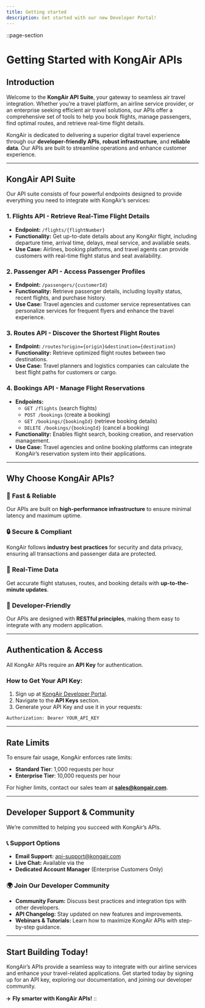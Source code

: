 ```yaml
---
title: Getting started
description: Get started with our new Developer Portal!
---
```


::page-section
# Getting Started with KongAir APIs

## Introduction

Welcome to the **KongAir API Suite**, your gateway to seamless air travel integration. Whether you’re a travel platform, an airline service provider, or an enterprise seeking efficient air travel solutions, our APIs offer a comprehensive set of tools to help you book flights, manage passengers, find optimal routes, and retrieve real-time flight details.

KongAir is dedicated to delivering a superior digital travel experience through our **developer-friendly APIs**, **robust infrastructure**, and **reliable data**. Our APIs are built to streamline operations and enhance customer experience.

---

## KongAir API Suite

Our API suite consists of four powerful endpoints designed to provide everything you need to integrate with KongAir’s services:

### 1. **Flights API** - Retrieve Real-Time Flight Details
- **Endpoint:** `/flights/{flightNumber}`
- **Functionality:** Get up-to-date details about any KongAir flight, including departure time, arrival time, delays, meal service, and available seats.
- **Use Case:** Airlines, booking platforms, and travel agents can provide customers with real-time flight status and seat availability.

### 2. **Passenger API** - Access Passenger Profiles
- **Endpoint:** `/passengers/{customerId}`
- **Functionality:** Retrieve passenger details, including loyalty status, recent flights, and purchase history.
- **Use Case:** Travel agencies and customer service representatives can personalize services for frequent flyers and enhance the travel experience.

### 3. **Routes API** - Discover the Shortest Flight Routes
- **Endpoint:** `/routes?origin={origin}&destination={destination}`
- **Functionality:** Retrieve optimized flight routes between two destinations.
- **Use Case:** Travel planners and logistics companies can calculate the best flight paths for customers or cargo.

### 4. **Bookings API** - Manage Flight Reservations
- **Endpoints:**
  - `GET /flights` (search flights)
  - `POST /bookings` (create a booking)
  - `GET /bookings/{bookingId}` (retrieve booking details)
  - `DELETE /bookings/{bookingId}` (cancel a booking)
- **Functionality:** Enables flight search, booking creation, and reservation management.
- **Use Case:** Travel agencies and online booking platforms can integrate KongAir’s reservation system into their applications.

---

## Why Choose KongAir APIs?

### 🚀 **Fast & Reliable**
Our APIs are built on **high-performance infrastructure** to ensure minimal latency and maximum uptime.

### 🔒 **Secure & Compliant**
KongAir follows **industry best practices** for security and data privacy, ensuring all transactions and passenger data are protected.

### 📡 **Real-Time Data**
Get accurate flight statuses, routes, and booking details with **up-to-the-minute updates**.

### 🔧 **Developer-Friendly**
Our APIs are designed with **RESTful principles**, making them easy to integrate with any modern application.

---

## Authentication & Access

All KongAir APIs require an **API Key** for authentication.

### How to Get Your API Key:
1. Sign up at [KongAir Developer Portal](https://4fa1d89c1435.edge.us.portal.konghq.com/register).
2. Navigate to the **API Keys** section.
3. Generate your API Key and use it in your requests:
```
Authorization: Bearer YOUR_API_KEY
```

---

## Rate Limits

To ensure fair usage, KongAir enforces rate limits:
- **Standard Tier**: 1,000 requests per hour
- **Enterprise Tier**: 10,000 requests per hour

For higher limits, contact our sales team at **sales@kongair.com**.

---

## Developer Support & Community

We’re committed to helping you succeed with KongAir’s APIs.

### 📞 **Support Options**
- **Email Support:** api-support@kongair.com
- **Live Chat:** Available via the 
- **Dedicated Account Manager** (Enterprise Customers Only)

### 🌍 **Join Our Developer Community**
- **Community Forum:** Discuss best practices and integration tips with other developers.
- **API Changelog:** Stay updated on new features and improvements.
- **Webinars & Tutorials:** Learn how to maximize KongAir APIs with step-by-step guidance.

---

## Start Building Today!

KongAir’s APIs provide a seamless way to integrate with our airline services and enhance your travel-related applications. Get started today by signing up for an API key, exploring our documentation, and joining our developer community.


✈️ **Fly smarter with KongAir APIs!**
::
